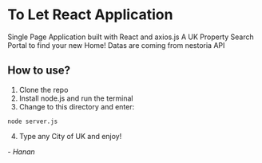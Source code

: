 # To Let React Application

Single Page Application built with React and axios.js
A UK Property Search Portal to find your new Home!
Datas are coming from nestoria API

## How to use?
1. Clone the repo
2. Install node.js and run the terminal
3. Change to this directory and enter:
```
node server.js
```
4. Type any City of UK and enjoy!

<em>- Hanan</em>